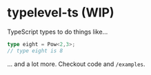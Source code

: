 # typelevel-ts (WIP)

TypeScript types to do things like...

```typescript
type eight = Pow<2,3>;
// type eight is 8
```

... and a lot more. Checkout code and `/examples`.